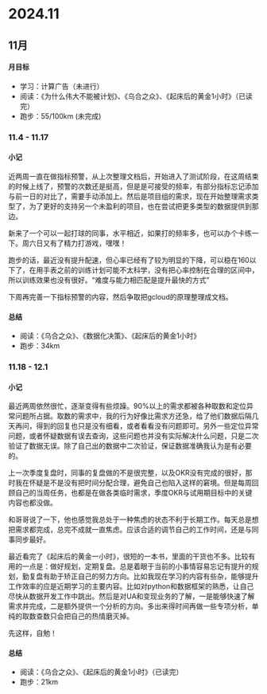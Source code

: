 # 2024.11

## 11月

#### 月目标
- 学习：计算广告（未进行）
- 阅读：《为什么伟大不能被计划》、《乌合之众》、《起床后的黄金1小时》（已读完）
- 跑步：55/100km (未完成)

### 11.4 - 11.17

#### 小记

近两周一直在做指标预警，从上次整理文档后，开始进入了测试阶段，在这周结束的时候上线了，预警的次数还是挺高，但是是可接受的频率，有部分指标忘记添加与前一日的对比了，需要手动添加上。然后是项目组的需求，现在开始整理需求类型了，为了更好的支持另一个未盈利的项目，也在尝试把更多类型的数据提供到那边。

新来了一个可以一起打球的同事，水平相近，如果打的频率多，也可以办个卡练一下。周六日又有了精力打游戏，嘿嘿！

跑步的话，最近没有提升配速，但心率已经有了较为明显的下降，可以稳在160以下了，在用手表之前的训练计划可能不太科学，没有把心率控制在合理的区间中，所以训练效果也没有很好。“难度与能力相匹配是提升最快的方式”

下周再完善一下指标预警的内容，然后争取把gcloud的原理整理成文档。

#### 总结
- 阅读：《乌合之众》、《数据化决策》、《起床后的黄金1小时》
- 跑步：34km

### 11.18 - 12.1

#### 小记

最近两周依然很忙，逐渐变得有些烦躁。90%以上的需求都被各种取数和定位异常问题所占据。取数的需求中，我的行为好像比需求方还急，给了他们数据后隔几天再问，得到的回复也只是没有细看，或者看看没有问题即可。另外一些定位异常问题，或者怀疑数据有误去查询，这些问题也并没有实际解决什么问题，只是二次验证了数据无误。除了自己出的数据中二次验证，保证数据准确我认为是有必要的。

上一次季度复盘时，同事的复盘做的不是很完整，以及OKR没有完成的很好，那时我在怀疑是不是没有把时间分配合理，避免自己也陷入这样的窘境。但是每周回顾自己的当周任务，也都是在做各类临时需求，季度OKR与试用期目标中的关键内容也都没做。

和哥哥说了一下，他也感觉我总处于一种焦虑的状态不利于长期工作。每天总是想把需求都完成，总完不成就一直焦虑。应该合适的调节自己的工作时间，还是与同事同步最好。

最近看完了《起床后的黄金一小时》，很短的一本书，里面的干货也不多。比较有用的一点是：做好规划，定期复盘。总是着眼于当前的小事情容易忘记有提升的规划，勤复盘有助于矫正自己的努力方向。比如我现在学习的内容有些杂，能够提升工作效率的应是近期学习的主要内容。比如对python和数据框架的熟悉，让自己尽快从数据开发工作中跳出。然后是对UA和变现业务的了解，一是能够快速了解需求并完成，二是额外提供一个分析的方向。多出来得时间再做一些专项分析，单纯的取数查数只会把自己的热情磨灭掉。

先这样，自勉！

#### 总结
- 阅读：《乌合之众》、《起床后的黄金1小时》（已读完）
- 跑步：21km